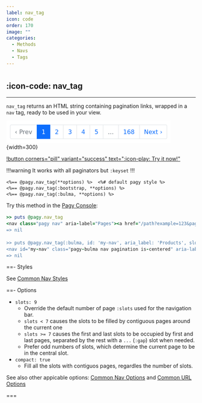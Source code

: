 ```yaml
---
label: nav_tag
icon: code
order: 170
image: ""
categories:
  - Methods
  - Navs
  - Tags
---
```


#

## :icon-code: nav_tag

---

`nav_tag` returns an HTML string containing pagination links, wrapped in a `nav` tag, ready to be used in your view.

![nav_tag (:bootstrap style)](/assets/images/bootstrap_nav.png){width=300}

[!button corners="pill" variant="success" text=":icon-play: Try it now!"](../../sandbox/playground#3-demo-app)

!!!warning It works with all paginators but `:keyset`
!!!

```erb
<%== @pagy.nav_tag(**options) %>  <%# default pagy style %>
<%== @pagy.nav_tag(:bootstrap, **options) %>
<%== @pagy.nav_tag(:bulma, **options) %>
```

Try this method in the [Pagy Console](../../sandbox/console.md):

```ruby
>> puts @pagy.nav_tag
<nav class="pagy nav" aria-label="Pages"><a href="/path?example=123&page=2" aria-label="Previous">&lt;</a><a href="/path?example=123&page=1">1</a><a href="/path?example=123&page=2">2</a><a role="link" aria-disabled="true" aria-current="page" class="current">3</a><a href="/path?example=123&page=4">4</a><a href="/path?example=123&page=5">5</a><a role="link" aria-disabled="true" class="gap">&hellip;</a><a href="/path?example=123&page=50">50</a><a href="/path?example=123&page=4" aria-label="Next">&gt;</a></nav>
=> nil

>> puts @pagy.nav_tag(:bulma, id: 'my-nav', aria_label: 'Products', slots: 3)
<nav id="my-nav" class="pagy-bulma nav pagination is-centered" aria-label="Products"><a href="/path?example=123&page=2" class="pagination-previous" aria-label="Previous">&lt;</a><a href="/path?example=123&page=4" class="pagination-next" aria-label="Next">&gt;</a><ul class="pagination-list"><li><a href="/path?example=123&page=2" class="pagination-link">2</a></li><li><a role="link" class="pagination-link is-current" aria-current="page" aria-disabled="true">3</a></li><li><a href="/path?example=123&page=4" class="pagination-link">4</a></li></ul></nav>
=> nil
```

==- Styles

See [Common Nav Styles](../methods#common-nav-styles)

==- Options

- `slots: 9`
  - Override the default number of page `:slots` used for the navigation bar.
  - `slots < 7` causes the slots to be filled by contiguous pages around the current one
  - `slots >= 7` causes the first and last slots to be occupied by first and last pages, separated by the rest with a `...` (`:gap`) slot when needed.
  - Prefer odd numbers of slots, which determine the current page to be in the central slot.
- `compact: true`
  - Fill all the slots with contiguos pages, regardles the number of slots.

See also other appicable options: [Common Nav Options](../methods#common-nav-options) and [Common URL Options](../paginators#common-url-options)

===
